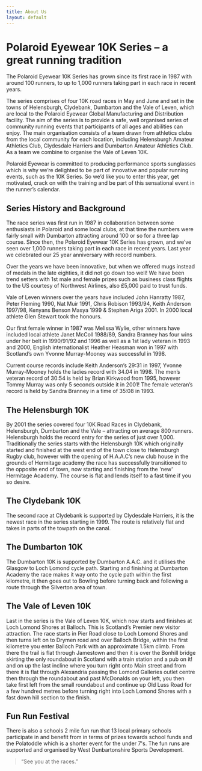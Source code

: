 ```yaml
---
title: About Us
layout: default
---
```

# Polaroid Eyewear 10K Series – a great running tradition

The Polaroid Eyewear 10K Series has grown since its first race in 1987 with around 100 runners, to up to 1,000 runners taking part in each race in recent years.

The series comprises of four 10K road races in May and June and set in the towns of Helensburgh, Clydebank, Dumbarton and the Vale of Leven, which are local to the Polaroid Eyewear Global Manufacturing and Distribution facility. The aim of the series is to provide a safe, well organised series of community running events that participants of all ages and abilities can enjoy. The main organisation consists of a team drawn from athletics clubs from the local community for each location, including Helensburgh Amateur Athletics Club, Clydesdale Harriers and Dumbarton Amateur Athletics Club. As a team we combine to organise the Vale of Leven 10K.

Polaroid Eyewear is committed to producing performance sports sunglasses which is why we’re delighted to be part of innovative and popular running events, such as the 10K Series. So we’d like you to enter this year, get motivated, crack on with the training and be part of this sensational event in the runner’s calendar.

## Series History and Background

The race series was first run in 1987 in collaboration between some enthusiasts in Polaroid and some local clubs, at that time the numbers were fairly small with Dumbarton attracting around 100 or so for a three lap course. Since then, the Polaroid Eyewear 10K Series has grown, and we’ve seen over 1,000 runners taking part in each race in recent years. Last year we celebrated our 25 year anniversary with record numbers.

Over the years we have been innovative, but when we offered mugs instead of medals in the late eighties, it did not go down too well! We have been trend setters with 1st male and female prizes such as business class flights to the US courtesy of Northwest Airlines, also £5,000 paid to trust funds.

Vale of Leven winners over the years have included John Hanratty 1987, Peter Fleming 1990, Nat Muir 1991, Chris Robison 1993/94, Keith Anderson 1997/98, Kenyans Benson Masya 1999 & Stephen Ariga 2001. In 2000 local athlete Glen Stewart took the honours.

Our first female winner in 1987 was Melissa Wylie, other winners have included local athlete Janet McColl 1988/89, Sandra Branney has four wins under her belt in 1990/91/92 and 1996 as well as a 1st lady veteran in 1993 and 2000, English internationalist Heather Heasman won in 1997 with Scotland’s own Yvonne Murray-Mooney was successful in 1998.

Current course records include Keith Anderson’s 29:31 in 1997, Yvonne Murray-Mooney holds the ladies record with 34.04 in 1998. The men’s veteran record of 30:54 is held by Brian Kirkwood from 1995, however Tommy Murray was only 5 seconds outside it in 2001! The female veteran’s record is held by Sandra Branney in a time of 35:08 in 1993.

## The Helensburgh 10K

By 2001 the series covered four 10K Road Races in Clydebank, Helensburgh, Dumbarton and the Vale – attracting on average 800 runners. Helensburgh holds the record entry for the series of just over 1,000. Traditionally the series starts with the Helensburgh 10K which originally started and finished at the west end of the town close to Helensburgh Rugby club, however with the opening of H.A.A.C’s new club house in the grounds of Hermitage academy the race has successfully transitioned to the opposite end of town, now starting and finishing from the 'new' Hermitage Academy. The course is flat and lends itself to a fast time if you so desire. 

## The Clydebank 10K

The second race at Clydebank is supported by Clydesdale Harriers, it is the newest race in the series starting in 1999. The route is relatively flat and takes in parts of the towpath on the canal.

## The Dumbarton 10K

The Dumbarton 10K is supported by Dumbarton A.A.C. and it utilises the Glasgow to Loch Lomond cycle path. Starting and finishing at Dumbarton Academy the race makes it way onto the cycle path within the first kilometre, it then goes out to Bowling before turning back and following a route through the Silverton area of town.

## The Vale of Leven 10K

Last in the series is the Vale of Leven 10K, which now starts and finishes at Loch Lomond Shores at Balloch. This is Scotland’s Premier new visitor attraction. The race starts in Pier Road close to Loch Lomond Shores and then turns left on to Drymen road and over Balloch Bridge, within the first kilometre you enter Balloch Park with an approximate 1.5km climb. From there the trail is flat through Jamestown and then it is over the Bonhill bridge skirting the only roundabout in Scotland with a train station and a pub on it! and on up the last incline where you turn right onto Main street and from there it is flat through Alexandria passing the Lomond Galleries outlet centre then through the roundabout and past McDonalds on your left, you then take first left from the small roundabout and continue up Old Luss Road for a few hundred metres before turning right into Loch Lomond Shores with a fast down hill section to the finish.

## Fun Run Festival

There is also a schools 2 mile fun run that 13 local primary schools participate in and benefit from in terms of prizes towards school funds and the Polatoddle which is a shorter event for the under 7's. The fun runs are supported and organised by West Dunbartonshire Sports Development.

> “See you at the races.”